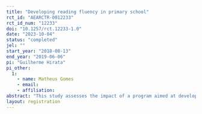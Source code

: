 ```yaml
---
title: "Developing reading fluency in primary school"
rct_id: "AEARCTR-0012233"
rct_id_num: "12233"
doi: "10.1257/rct.12233-1.0"
date: "2023-10-04"
status: "completed"
jel: ""
start_year: "2018-08-13"
end_year: "2019-06-06"
pi: "Guilherme Hirata"
pi_other:
  1:
    - name: Matheus Gomes
    - email: 
    - affiliation: 
abstract: "This study assesses the impact of a program aimed at developing reading fluency in Brazilian students in primary school. The program consisted of group training sessions in which an instructor used diversified reading techniques to guide students in reading books suitable for the reading level of the students. The program lasted three months, with three 30-minute sessions per week."
layout: registration
---
```


